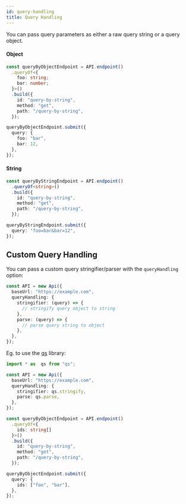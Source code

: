 ```yaml
---
id: query-handling
title: Query Handling
---
```


You can pass query parameters as either a raw query string or a query object.

#### Object

```typescript {2-5,13-16}
const queryByObjectEndpoint = API.endpoint()
  .queryOf<{
    foo: string;
    bar: number;
  }>()
  .build({
    id: "query-by-string",
    method: "get",
    path: "/query-by-string",
  });

queryByObjectEndpoint.submit({
  query: {
    foo: "bar",
    bar: 12,
  },
});
```

#### String

```typescript {2,10}
const queryByStringEndpoint = API.endpoint()
  .queryOf<string>()
  .build({
    id: "query-by-string",
    method: "get",
    path: "/query-by-string",
  });

queryByStringEndpoint.submit({
  query: "foo=bar&bar=12",
});
```

## Custom Query Handling

You can pass a custom query stringifier/parser with the `queryHandling` option:

```typescript
const API = new Api({
  baseUrl: "https://example.com",
  queryHandling: {
    stringifier: (query) => {
      // stringify query object to string
    },
    parse: (query) => {
      // parse query string to object
    },
  },
});
```

Eg. to use the [qs](https://www.npmjs.com/package/qs) library:

```typescript
import * as  qs from "qs";

const API = new Api({
  baseUrl: "https://example.com",
  queryHandling: {
    stringifier: qs.stringify,
    parse: qs.parse,
  },
});

const queryByObjectEndpoint = API.endpoint()
  .queryOf<{
    ids: string[]
  }>()
  .build({
    id: "query-by-string",
    method: "get",
    path: "/query-by-string",
  });

queryByObjectEndpoint.submit({
  query: {
    ids: ["foo", "bar"],
  },
});
```